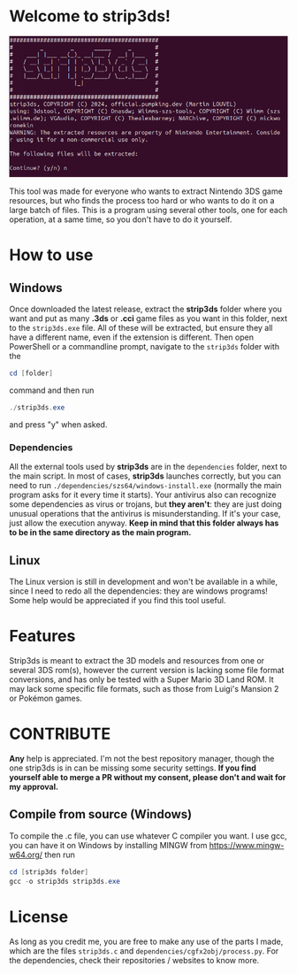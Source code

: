 # Welcome to **strip3ds**!

![Screenshot of the program](./Screenshot.png)

This tool was made for everyone who wants to extract Nintendo 3DS game resources, but who finds the process too hard or who wants to do it on a large batch of files.
This is a program using several other tools, one for each operation, at a same time, so you don't have to do it yourself.


# How to use
## Windows
Once downloaded the latest release, extract the **strip3ds** folder where you want and put as many **.3ds** or **.cci** game files as you want in this folder, next to the `strip3ds.exe` file. All of these will be extracted, but ensure they all have a different name, even if the extension is different. Then open PowerShell or a commandline prompt, navigate to the `strip3ds` folder with the
```powershell
cd [folder]
```
command and then run
```powershell
./strip3ds.exe
```
and press "y" when asked.
### Dependencies
All the external tools used by **strip3ds** are in the `dependencies` folder, next to the main script. In most of cases, **strip3ds** launches correctly, but you can need to run `./dependencies/szs64/windows-install.exe` (normally the main program asks for it every time it starts). Your antivirus also can recognize some dependencies as virus or trojans, but **they aren't**: they are just doing unusual operations that the antivirus is misunderstanding. If it's your case, just allow the execution anyway.
**Keep in mind that this folder always has to be in the same directory as the main program.**
## Linux
The Linux version is still in development and won't be available in a while, since I need to redo all the dependencies: they are windows programs! Some help would be appreciated if you find this tool useful.
# Features
Strip3ds is meant to extract the 3D models and resources from one or several 3DS rom(s), however the current version is lacking some file format conversions, and has only be tested with a Super Mario 3D Land ROM. It may lack some specific file formats, such as those from Luigi's Mansion 2 or Pokémon games.
# CONTRIBUTE
**Any** help is appreciated. I'm not the best repository manager, though the one strip3ds is in can be missing some security settings. **If you find yourself able to merge a PR without my consent, please don't and wait for my approval.**
## Compile from source (Windows)
To compile the .c file, you can use whatever C compiler you want. I use gcc, you can have it on Windows by installing MINGW from https://www.mingw-w64.org/ then run
```powershell
cd [strip3ds folder]
gcc -o strip3ds strip3ds.exe
```
# License
As long as you credit me, you are free to make any use of the parts I made, which are the files `strip3ds.c` and `dependencies/cgfx2obj/process.py`. For the dependencies, check their repositories / websites to know more.